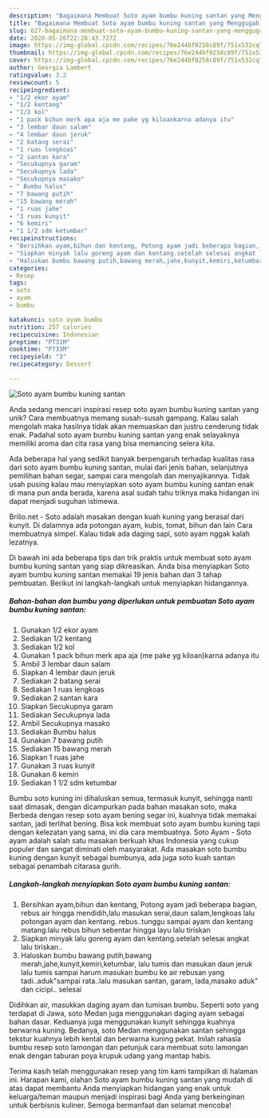 ```yaml
---
description: "Bagaimana Membuat Soto ayam bumbu kuning santan yang Menggugah Selera"
title: "Bagaimana Membuat Soto ayam bumbu kuning santan yang Menggugah Selera"
slug: 627-bagaimana-membuat-soto-ayam-bumbu-kuning-santan-yang-menggugah-selera
date: 2020-05-26T22:28:43.727Z
image: https://img-global.cpcdn.com/recipes/76e244bf0258c89f/751x532cq70/soto-ayam-bumbu-kuning-santan-foto-resep-utama.jpg
thumbnail: https://img-global.cpcdn.com/recipes/76e244bf0258c89f/751x532cq70/soto-ayam-bumbu-kuning-santan-foto-resep-utama.jpg
cover: https://img-global.cpcdn.com/recipes/76e244bf0258c89f/751x532cq70/soto-ayam-bumbu-kuning-santan-foto-resep-utama.jpg
author: Georgia Lambert
ratingvalue: 3.2
reviewcount: 5
recipeingredient:
- "1/2 ekor ayam"
- "1/2 kentang"
- "1/2 kol"
- "1 pack bihun merk apa aja me pake yg kiloankarna adanya itu"
- "3 lembar daun salam"
- "4 lembar daun jeruk"
- "2 batang serai"
- "1 ruas lengkoas"
- "2 santan kara"
- "Secukupnya garam"
- "Secukupnya lada"
- "Secukupnya masako"
- " Bumbu halus"
- "7 bawang putih"
- "15 bawang merah"
- "1 ruas jahe"
- "3 ruas kunyit"
- "6 kemiri"
- "1 1/2 sdm ketumbar"
recipeinstructions:
- "Bersihkan ayam,bihun dan kentang, Potong ayam jadi beberapa bagian, rebus air hingga mendidih,lalu masukan serai,daun salam,lengkoas lalu potongan ayam dan kentang. rebus..tunggu sampai ayam dan kentang matang.lalu rebus bihun sebentar hingga layu lalu tiriskan"
- "Siapkan minyak lalu goreng ayam dan kentang.setelah selesai angkat lalu tiriskan.."
- "Haluskan bumbu bawang putih,bawang merah,jahe,kunyit,kemiri,ketumbar, lalu tumis dan masukan daun jeruk lalu tumis sampai harum.masukan bumbu ke air rebusan yang tadi..aduk&#34;sampai rata..lalu masukan santan, garam, lada,masako aduk&#34; dan cicipi.. selesai"
categories:
- Resep
tags:
- soto
- ayam
- bumbu

katakunci: soto ayam bumbu 
nutrition: 257 calories
recipecuisine: Indonesian
preptime: "PT31M"
cooktime: "PT33M"
recipeyield: "3"
recipecategory: Dessert

---
```



![Soto ayam bumbu kuning santan](https://img-global.cpcdn.com/recipes/76e244bf0258c89f/751x532cq70/soto-ayam-bumbu-kuning-santan-foto-resep-utama.jpg)

Anda sedang mencari inspirasi resep soto ayam bumbu kuning santan yang unik? Cara membuatnya memang susah-susah gampang. Kalau salah mengolah maka hasilnya tidak akan memuaskan dan justru cenderung tidak enak. Padahal soto ayam bumbu kuning santan yang enak selayaknya memiliki aroma dan cita rasa yang bisa memancing selera kita.

Ada beberapa hal yang sedikit banyak berpengaruh terhadap kualitas rasa dari soto ayam bumbu kuning santan, mulai dari jenis bahan, selanjutnya pemilihan bahan segar, sampai cara mengolah dan menyajikannya. Tidak usah pusing kalau mau menyiapkan soto ayam bumbu kuning santan enak di mana pun anda berada, karena asal sudah tahu triknya maka hidangan ini dapat menjadi suguhan istimewa.

Brilio.net - Soto adalah masakan dengan kuah kuning yang berasal dari kunyit. Di dalamnya ada potongan ayam, kubis, tomat, bihun dan lain Cara membuatnya simpel. Kalau tidak ada daging sapi, soto ayam nggak kalah lezatnya.


Di bawah ini ada beberapa tips dan trik praktis untuk membuat soto ayam bumbu kuning santan yang siap dikreasikan. Anda bisa menyiapkan Soto ayam bumbu kuning santan memakai 19 jenis bahan dan 3 tahap pembuatan. Berikut ini langkah-langkah untuk menyiapkan hidangannya.

<!--inarticleads1-->

##### Bahan-bahan dan bumbu yang diperlukan untuk pembuatan Soto ayam bumbu kuning santan:

1. Gunakan 1/2 ekor ayam
1. Sediakan 1/2 kentang
1. Sediakan 1/2 kol
1. Gunakan 1 pack bihun merk apa aja (me pake yg kiloan)karna adanya itu
1. Ambil 3 lembar daun salam
1. Siapkan 4 lembar daun jeruk
1. Sediakan 2 batang serai
1. Sediakan 1 ruas lengkoas
1. Sediakan 2 santan kara
1. Siapkan Secukupnya garam
1. Sediakan Secukupnya lada
1. Ambil Secukupnya masako
1. Sediakan  Bumbu halus
1. Gunakan 7 bawang putih
1. Sediakan 15 bawang merah
1. Siapkan 1 ruas jahe
1. Gunakan 3 ruas kunyit
1. Gunakan 6 kemiri
1. Sediakan 1 1/2 sdm ketumbar


Bumbu soto kuning ini dihaluskan semua, termasuk kunyit, sehingga nanti saat dimasak, dengan dicampurkan pada bahan masakan soto, maka Berbeda dengan resep soto ayam bening segar ini, kuahnya tidak memakai santan, jadi terlihat bening. Bisa kok membuat soto ayam bumbu kuning tapi dengan kelezatan yang sama, ini dia cara membuatnya. Soto Ayam - Soto ayam adalah salah satu masakan berkuah khas Indonesia yang cukup populer dan sangat diminati oleh masyarakat. Ada masakan soto bumbu kuning dengan kunyit sebagai bumbunya, ada juga soto kuah santan sebagai penambah citarasa gurih. 

<!--inarticleads2-->

##### Langkah-langkah menyiapkan Soto ayam bumbu kuning santan:

1. Bersihkan ayam,bihun dan kentang, Potong ayam jadi beberapa bagian, rebus air hingga mendidih,lalu masukan serai,daun salam,lengkoas lalu potongan ayam dan kentang. rebus..tunggu sampai ayam dan kentang matang.lalu rebus bihun sebentar hingga layu lalu tiriskan
1. Siapkan minyak lalu goreng ayam dan kentang.setelah selesai angkat lalu tiriskan..
1. Haluskan bumbu bawang putih,bawang merah,jahe,kunyit,kemiri,ketumbar, lalu tumis dan masukan daun jeruk lalu tumis sampai harum.masukan bumbu ke air rebusan yang tadi..aduk&#34;sampai rata..lalu masukan santan, garam, lada,masako aduk&#34; dan cicipi.. selesai


Didihkan air, masukkan daging ayam dan tumisan bumbu. Seperti soto yang terdapat di Jawa, soto Medan juga menggunakan daging ayam sebagai bahan dasar. Keduanya juga menggunakan kunyit sehingga kuahnya berwarna kuning. Bedanya, soto Medan menggunakan santan sehingga tekstur kuahnya lebih kental dan berwarna kuning pekat. Inilah rahasia bumbu resep soto lamongan dan petunjuk cara membuat soto lamongan enak dengan taburan poya krupuk udang yang mantap habis. 

Terima kasih telah menggunakan resep yang tim kami tampilkan di halaman ini. Harapan kami, olahan Soto ayam bumbu kuning santan yang mudah di atas dapat membantu Anda menyiapkan hidangan yang enak untuk keluarga/teman maupun menjadi inspirasi bagi Anda yang berkeinginan untuk berbisnis kuliner. Semoga bermanfaat dan selamat mencoba!
